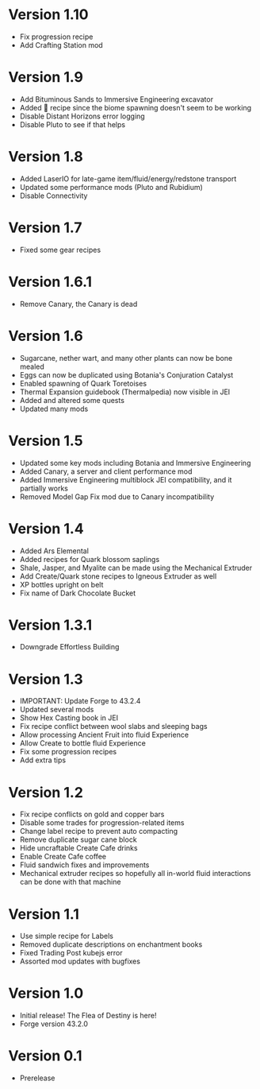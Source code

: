 # Version 1.10
- Fix progression recipe
- Add Crafting Station mod

# Version 1.9
- Add Bituminous Sands to Immersive Engineering excavator
- Added 🗿 recipe since the biome spawning doesn't seem to be working
- Disable Distant Horizons error logging
- Disable Pluto to see if that helps

# Version 1.8
- Added LaserIO for late-game item/fluid/energy/redstone transport
- Updated some performance mods (Pluto and Rubidium) 
- Disable Connectivity

# Version 1.7
- Fixed some gear recipes

# Version 1.6.1
- Remove Canary, the Canary is dead

# Version 1.6
- Sugarcane, nether wart, and many other plants can now be bone mealed
- Eggs can now be duplicated using Botania's Conjuration Catalyst
- Enabled spawning of Quark Toretoises
- Thermal Expansion guidebook (Thermalpedia) now visible in JEI
- Added and altered some quests
- Updated many mods

# Version 1.5
- Updated some key mods including Botania and Immersive Engineering
- Added Canary, a server and client performance mod
- Added Immersive Engineering multiblock JEI compatibility, and it partially works
- Removed Model Gap Fix mod due to Canary incompatibility

# Version 1.4
- Added Ars Elemental
- Added recipes for Quark blossom saplings
- Shale, Jasper, and Myalite can be made using the Mechanical Extruder
- Add Create/Quark stone recipes to Igneous Extruder as well
- XP bottles upright on belt
- Fix name of Dark Chocolate Bucket

# Version 1.3.1
- Downgrade Effortless Building

# Version 1.3
- IMPORTANT: Update Forge to 43.2.4
- Updated several mods
- Show Hex Casting book in JEI
- Fix recipe conflict between wool slabs and sleeping bags
- Allow processing Ancient Fruit into fluid Experience
- Allow Create to bottle fluid Experience
- Fix some progression recipes
- Add extra tips

# Version 1.2
- Fix recipe conflicts on gold and copper bars
- Disable some trades for progression-related items
- Change label recipe to prevent auto compacting
- Remove duplicate sugar cane block
- Hide uncraftable Create Cafe drinks
- Enable Create Cafe coffee
- Fluid sandwich fixes and improvements
- Mechanical extruder recipes so hopefully all in-world fluid interactions can be done with that machine

# Version 1.1
- Use simple recipe for Labels
- Removed duplicate descriptions on enchantment books
- Fixed Trading Post kubejs error
- Assorted mod updates with bugfixes

# Version 1.0
- Initial release! The Flea of Destiny is here!
- Forge version 43.2.0

# Version 0.1
- Prerelease

